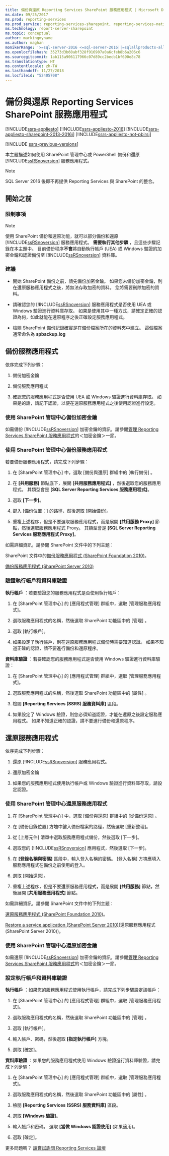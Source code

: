 ```yaml
---
title: 備份與還原 Reporting Services SharePoint 服務應用程式 | Microsoft Docs
ms.date: 09/25/2017
ms.prod: reporting-services
ms.prod_service: reporting-services-sharepoint, reporting-services-native
ms.technology: report-server-sharepoint
ms.topic: conceptual
author: markingmyname
ms.author: maghan
monikerRange: '>=sql-server-2016 <=sql-server-2016||=sqlallproducts-allversions'
ms.openlocfilehash: 35273d3b60abf328f916907a0a6cfeb8b6a206c6
ms.sourcegitcommit: 1ab115a906117966c07d89cc2becb1bf690e8c78
ms.translationtype: HT
ms.contentlocale: zh-TW
ms.lasthandoff: 11/27/2018
ms.locfileid: "52405708"
---
```

# <a name="back-up-and-restore-reporting-services-sharepoint-service-applications"></a>備份與還原 Reporting Services SharePoint 服務應用程式

[!INCLUDE[ssrs-appliesto](../../includes/ssrs-appliesto.md)] [!INCLUDE[ssrs-appliesto-2016](../../includes/ssrs-appliesto-2016.md)] [!INCLUDE[ssrs-appliesto-sharepoint-2013-2016i](../../includes/ssrs-appliesto-sharepoint-2013-2016.md)] [!INCLUDE[ssrs-appliesto-not-pbirsi](../../includes/ssrs-appliesto-not-pbirs.md)]

[!INCLUDE [ssrs-previous-versions](../../includes/ssrs-previous-versions.md)]

本主題描述如何使用 SharePoint 管理中心或 PowerShell 備份和還原 [!INCLUDE[ssRSnoversion](../../includes/ssrsnoversion-md.md)] 服務應用程式。

> [!NOTE]
> SQL Server 2016 後即不再提供 Reporting Services 與 SharePoint 的整合。

## <a name="before-you-begin"></a>開始之前

### <a name="limitations-and-restrictions"></a>限制事項

> [!NOTE]
>  使用 SharePoint 備份和還原功能，就可以部分備份和還原 [!INCLUDE[ssRSnoversion](../../includes/ssrsnoversion-md.md)] 服務應用程式。 **需要執行其他步驟** ，且這些步驟記錄在本主題中。 目前備份程序**不會**將自動執行帳戶 (UEA) 或 Windows 驗證的加密金鑰和認證備份至 [!INCLUDE[ssRSnoversion](../../includes/ssrsnoversion-md.md)] 資料庫。

### <a name="recommendations"></a>建議
  
-   開始 SharePoint 備份之前，請先備份加密金鑰。 如果您未備份加密金鑰，則在還原服務應用程式之後，將無法存取加密的資料。 您將需要刪除加密的資料。  
  
-   請確認您的 [!INCLUDE[ssRSnoversion](../../includes/ssrsnoversion-md.md)] 服務應用程式是否使用 UEA 或 Windows 驗證進行資料庫存取。 如果是使用其中一種方式，請確定正確的認證為何，如此就能在還原程序之後正確設定服務應用程式。  
  
-   檢閱 SharePoint 備份記錄確實是在備份檔案所在的資料夾中建立。 這個檔案通常命名為 **spbackup.log**  
  
## <a name="back-up-the-service-application"></a>備份服務應用程式

 依序完成下列步驟：  
  
1.  備份加密金鑰  
  
2.  備份服務應用程式  
  
3.  確認您的服務應用程式是否使用 UEA 或 Windows 驗證進行資料庫存取。 如果是的話，請記下認證，以便在還原服務應用程式之後使用認證進行設定。  

### <a name="back-up-the-encryption-keys-using-sharepoint-central-administration"></a>使用 SharePoint 管理中心備份加密金鑰

如需備份 [!INCLUDE[ssRSnoversion](../../includes/ssrsnoversion-md.md)] 加密金鑰的資訊，請參閱[管理 Reporting Services SharePoint 服務應用程式](../../reporting-services/report-server-sharepoint/manage-a-reporting-services-sharepoint-service-application.md)的＜加密金鑰＞一節。  

### <a name="back-up-the-service-application-using-sharepoint-central-administration"></a>使用 SharePoint 管理中心備份服務應用程式

若要備份服務應用程式，請完成下列步驟：  
  
1.  在 [SharePoint 管理中心] 中，選取 [備份與還原] 群組中的 [執行備份] 。  
  
2.  在 **[共用服務]** 節點底下，展開 **[共用服務應用程式]** ，然後選取您的服務應用程式。 其類型會是 **[SQL Server Reporting Services 服務應用程式]**。  
  
3.  選取 **[下一步]**。  
  
4.  鍵入 [備份位置：] 的路徑，然後選取 [開始備份]。  
  
5.  重複上述程序，但是不要選取服務應用程式，而是展開 **[共用服務 Proxy]** 節點，然後選取服務應用程式 Proxy。 其類型會是 **[SQL Server Reporting Services 服務應用程式 Proxy]**。  
  
 如需詳細資訊，請參閱 SharePoint 文件中的下列主題：  
  
 SharePoint 文件中的[備份服務應用程式 (SharePoint Foundation 2010)](https://msdn.microsoft.com/library/ee748601.aspx)。  
  
 [備份服務應用程式 (SharePoint Server 2010)](https://technet.microsoft.com/library/ee428318.aspx)  
  
### <a name="verify-execution-account-and-database-authentication"></a>驗證執行帳戶和資料庫驗證

 **執行帳戶** ：若要驗證您的服務應用程式是否使用執行帳戶：  
  
1.  在 [SharePoint 管理中心] 的 [應用程式管理] 群組中，選取 [管理服務應用程式]。  
  
2.  選取服務應用程式的名稱，然後選取 SharePoint 功能區中的 [管理] 。  
  
3.  選取 [執行帳戶]。  
  
4.  如果設定了執行帳戶，則在還原服務應用程式備份時需要知道認證。 如果不知道正確的認證，請不要進行備份和還原程序。  
  
 **資料庫驗證** ：若要確認您的服務應用程式是否使用 Windows 驗證進行資料庫驗證：  
  
1.  在 [SharePoint 管理中心] 的 [應用程式管理] 群組中，選取 [管理服務應用程式]。  
  
2.  選取服務應用程式的名稱，然後選取 SharePoint 功能區中的 [屬性] 。  
  
3.  檢閱 **[Reporting Services (SSRS) 服務資料庫]** 區段。  
  
4.  如果設定了 Windows 驗證，則您必須知道認證，才能在還原之後設定服務應用程式。 如果不知道正確的認證，請不要進行備份和還原程序。  
  
## <a name="restore-the-service-application"></a>還原服務應用程式

 依序完成下列步驟：  
  
1.  還原 [!INCLUDE[ssRSnoversion](../../includes/ssrsnoversion-md.md)] 服務應用程式。  
  
2.  還原加密金鑰  
  
3.  如果您的服務應用程式使用執行帳戶或 Windows 驗證進行資料庫存取，請設定認證。  
  
### <a name="restore-the-service-application-using-sharepoint-central-administration"></a>使用 SharePoint 管理中心還原服務應用程式
  
1.  在 [SharePoint 管理中心] 中，選取 [備份與還原] 群組中的 [從備份還原] 。  
  
2.  在 [備份目錄位置] 方塊中鍵入備份檔案的路徑，然後選取 [重新整理]。  
  
3.  從 [上層元件] 清單中選取服務應用程式備份，然後選取 [下一步]。  
  
4.  選取您的 [!INCLUDE[ssRSnoversion](../../includes/ssrsnoversion-md.md)] 應用程式，然後選取 [下一步]。  
  
5.  在 **[登錄名稱與密碼]** 區段中，輸入登入名稱的密碼。 [登入名稱] 方塊應填入服務應用程式在備份之前使用的登入。  
  
6.  選取 [開始還原]。  
  
7.  重複上述程序，但是不要還原服務應用程式，而是展開 **[共用服務]** 節點，然後展開 **[共用服務應用程式]** 節點。  
  
 如需詳細資訊，請參閱 SharePoint 文件中的下列主題：  
  
 [還原服務應用程式 (SharePoint Foundation 2010)](https://msdn.microsoft.com/library/ee748615.aspx)。  
  
 [Restore a service application (SharePoint Server 2010)](https://technet.microsoft.com/library/ee428305.aspx)(還原服務應用程式 (SharePoint Server 2010))。  

### <a name="restore-the-encryption-keys-using-sharepoint-central-administration"></a>使用 SharePoint 管理中心還原加密金鑰

 如需還原 [!INCLUDE[ssRSnoversion](../../includes/ssrsnoversion-md.md)] 加密金鑰的資訊，請參閱[管理 Reporting Services SharePoint 服務應用程式](../../reporting-services/report-server-sharepoint/manage-a-reporting-services-sharepoint-service-application.md)的＜加密金鑰＞一節。  

### <a name="configure-the-execution-account-and-database-authentication"></a>設定執行帳戶和資料庫驗證

 **執行帳戶** ：如果您的服務應用程式使用執行帳戶，請完成下列步驟設定該帳戶：  
  
1.  在 [SharePoint 管理中心] 的 [應用程式管理] 群組中，選取 [管理服務應用程式]。  
  
2.  選取服務應用程式的名稱，然後選取 SharePoint 功能區中的 [管理] 。  
  
3.  選取 [執行帳戶]。  
  
4.  輸入帳戶、密碼，然後選取 **[指定執行帳戶]** 方塊。  
  
5.  選取 [確定]。  
  
 **資料庫驗證** ：如果您的服務應用程式使用 Windows 驗證進行資料庫驗證，請完成下列步驟：  
  
1.  在 [SharePoint 管理中心] 的 [應用程式管理] 群組中，選取 [管理服務應用程式]。  
  
2.  選取服務應用程式的名稱，然後選取 SharePoint 功能區中的 [屬性] 。  
  
3.  檢閱 **[Reporting Services (SSRS) 服務資料庫]** 區段。  
  
4.  選取 **[Windows 驗證]**。  
  
5.  輸入帳戶和密碼。 選取 **[當做 Windows 認證使用]** (如果適用)。  
  
6.  選取 [確定]。

更多問題嗎？ [請嘗試詢問 Reporting Services 論壇](https://go.microsoft.com/fwlink/?LinkId=620231)
